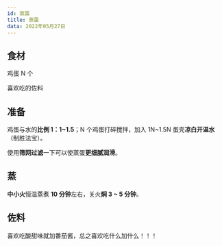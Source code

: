 ```yaml
---
id: 蒸蛋
title: 蒸蛋
data: 2022年05月27日
---
```


## 食材

鸡蛋 N 个

喜欢吃的佐料

## 准备

鸡蛋与水的**比例 1：1~1.5**；N 个鸡蛋打碎搅拌，加入 1N~1.5N 蛋壳**凉白开温水**（制胜法宝）。

使用**筛网过滤**一下可以使蒸蛋**更细腻润滑**。

## 蒸

**中小火**恒温蒸煮 **10 分钟**左右，关火**焖 3 ~ 5 分钟**。

## 佐料

喜欢吃酸甜味就加番茄酱，总之喜欢吃什么加什么！！！